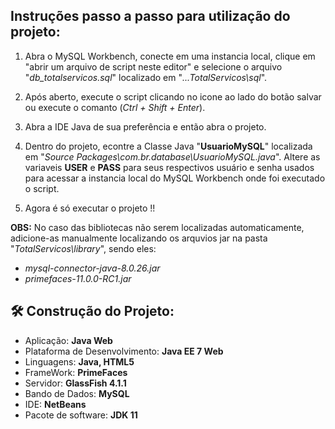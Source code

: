 ## Instruções passo a passo para utilização do projeto:

1. Abra o MySQL Workbench, conecte em uma instancia local, clique em "abrir um arquivo de script neste editor" e selecione o arquivo "_db_totalservicos.sql_" localizado em "_...TotalServicos\sql_".

2. Após aberto, execute o script clicando no icone ao lado do botão salvar ou execute o comanto (_Ctrl + Shift + Enter_).

3. Abra a IDE Java de sua preferência e então abra o projeto.

4. Dentro do projeto, econtre a Classe Java "**UsuarioMySQL**" localizada em "_Source Packages\com.br.database\UsuarioMySQL.java_". Altere as variaveis **USER** e **PASS** para seus respectivos usuário e senha usados para acessar a instancia local do MySQL Workbench onde foi executado o script.

5. Agora é só executar o projeto !!


**OBS:** No caso das bibliotecas não serem localizadas automaticamente, adicione-as manualmente localizando os arquvios jar na pasta "_TotalServicos\library_", sendo eles:

* _mysql-connector-java-8.0.26.jar_
* _primefaces-11.0.0-RC1.jar_


## 🛠️ Construção do Projeto:

* Aplicação: **Java Web**
* Plataforma de Desenvolvimento: **Java EE 7 Web**
* Linguagens: **Java, HTML5**
* FrameWork: **PrimeFaces**
* Servidor: **GlassFish 4.1.1**
* Bando de Dados: **MySQL**
* IDE: **NetBeans**
* Pacote de software: **JDK 11**



